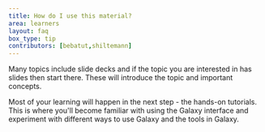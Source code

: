 ```yaml
---
title: How do I use this material?
area: learners
layout: faq
box_type: tip
contributors: [bebatut,shiltemann]
---
```


Many topics include slide decks and if the topic you are interested in has slides then start there.  These will introduce the topic and important concepts.

Most of your learning will happen in the next step - the hands-on tutorials.  This is where you'll become familiar with using the Galaxy interface and experiment with different ways to use Galaxy and the tools in Galaxy.

